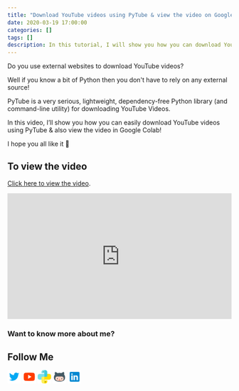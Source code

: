 ```yaml
---
title: "Download YouTube videos using PyTube & view the video on Google Colab"
date: 2020-03-19 17:00:00
categories: []
tags: []
description: In this tutorial, I will show you how you can download YouTube videos using PyTube & view the video on Google Colab
---
```


Do you use external websites to download YouTube videos?

Well if you know a bit of Python then you don't have to rely on any external source!

PyTube is a very serious, lightweight, dependency-free Python library (and command-line utility) for downloading YouTube Videos.

In this video, I’ll show you how you can easily download YouTube videos using PyTube & also view the video in Google Colab!

I hope you all like it 🙂

## To view the video

<p> <a href="https://www.youtube.com/watch?v=_pp4Anpx6eo">Click here to view the video</a>.</p>

<div style="position: relative; padding-bottom: 56.25%; height: 0; overflow: hidden;">
  <iframe src="https://www.youtube.com/embed/_pp4Anpx6eo" style="position: absolute; top: 0; left: 0; width: 100%; height: 100%; border:0;" allowfullscreen title="YouTube Video"></iframe>
</div>

### Want to know more about me?
## Follow Me
<a href="https://twitter.com/_bhaveshbhatt" target="_blank"><img class="ai-subscribed-social-icon" src="/assets/images/tw.png" width="30"></a>
<a href="https://www.youtube.com/bhaveshbhatt8791/" target="_blank"><img class="ai-subscribed-social-icon" src="/assets/images/ytb.png" width="30"></a>
<a href="https://www.youtube.com/PythonTricks/" target="_blank"><img class="ai-subscribed-social-icon" src="/assets/images/python_logo.png" width="30"></a>
<a href="https://github.com/bhattbhavesh91" target="_blank"><img class="ai-subscribed-social-icon" src="/assets/images/gthb.png" width="30"></a>
<a href="https://www.linkedin.com/in/bhattbhavesh91/" target="_blank"><img class="ai-subscribed-social-icon" src="/assets/images/lnkdn.png" width="30"></a>